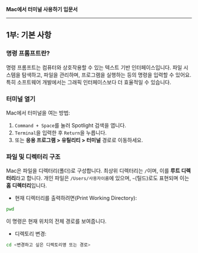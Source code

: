 **Mac에서 터미널 사용하기 입문서**

---

## 1부: 기본 사항

### 명령 프롬프트란?
명령 프롬프트는 컴퓨터와 상호작용할 수 있는 텍스트 기반 인터페이스입니다. 파일 시스템을 탐색하고, 파일을 관리하며, 프로그램을 실행하는 등의 명령을 입력할 수 있어요. 특히 소프트웨어 개발에서는 그래픽 인터페이스보다 더 효율적일 수 있습니다.

### 터미널 열기
Mac에서 터미널을 여는 방법:
1. `Command + Space`를 눌러 Spotlight 검색을 엽니다.
2. `Terminal`을 입력한 후 `Return`을 누릅니다.
3. 또는 **응용 프로그램 > 유틸리티 > 터미널** 경로로 이동하세요.

### 파일 및 디렉터리 구조
Mac은 파일을 디렉터리(폴더)로 구성합니다. 최상위 디렉터리는 `/`이며, 이를 **루트 디렉터리**라고 합니다. 개인 파일은 `/Users/사용자이름`에 있으며, `~`(틸드)로도 표현되며 이는 **홈 디렉터리**입니다.

- 현재 디렉터리를 출력하려면(Print Working Directory):
```sh
pwd
```
이 명령은 현재 위치의 전체 경로를 보여줍니다.

- 디렉토리 변경:
```sh
cd <변경하고 싶은 디렉토리명 또는 경로>
```

 